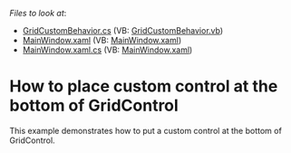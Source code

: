 <!-- default file list -->
*Files to look at*:

* [GridCustomBehavior.cs](./CS/Q346919/GridCustomBehavior.cs) (VB: [GridCustomBehavior.vb](./VB/Q346919/GridCustomBehavior.vb))
* [MainWindow.xaml](./CS/Q346919/MainWindow.xaml) (VB: [MainWindow.xaml](./VB/Q346919/MainWindow.xaml))
* [MainWindow.xaml.cs](./CS/Q346919/MainWindow.xaml.cs) (VB: [MainWindow.xaml](./VB/Q346919/MainWindow.xaml))
<!-- default file list end -->
# How to place custom control at the bottom of GridControl


<p>This example demonstrates how to put a custom control at the bottom of GridControl.</p>

<br/>


